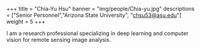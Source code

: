 +++
title = "Chia-Yu Hsu"
banner = "img/people/Chia-yu.jpg"
descriptions = ["Senior Personnel","Arizona State University", "chsu53@asu.edu"]
weight = 5
+++

I am a research professional specializing in deep learning and computer vision for remote sensing image analysis.
